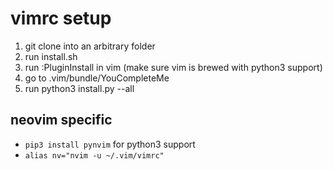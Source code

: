 # vimrc setup
1. git clone into an arbitrary folder
2. run install.sh
3. run :PluginInstall in vim (make sure vim is brewed with python3 support)
4. go to .vim/bundle/YouCompleteMe
5. run python3 install.py --all

## neovim specific
- `pip3 install pynvim` for python3 support
- `alias nv="nvim -u ~/.vim/vimrc"`


